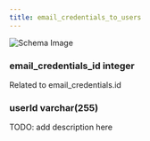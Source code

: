 ```yaml
---
title: email_credentials_to_users
---
```



![Schema Image](/img/schema/email_credentials_to_users.svg)

### email_credentials_id integer
Related to email_credentials.id

### userId varchar(255)
TODO: add description here

